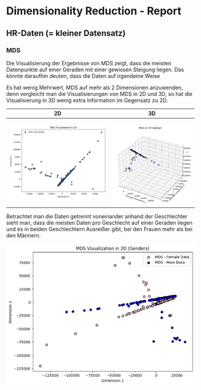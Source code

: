 # Dimensionality Reduction - Report

## HR-Daten (= kleiner Datensatz)

### MDS

Die Visualisierung der Ergebnisse von MDS zeigt, dass die meisten Datenpunkte auf einer Geraden mit einer gewissen Steigung liegen. Das könnte daraufhin deuten, dass die Daten auf irgendeine Weise 

Es hat wenig Mehrwert, MDS auf mehr als 2 Dimensionen anzuwenden, denn vergleicht man die Visualisierungen von MDS in 2D und 3D, so hat die Visualisierung in 3D wenig extra Information im Gegensatz zu 2D.

| 2D | 3D |
|----|----|
| ![HR Dataset, MDS 2D Output](output/HR_MDS_2D.png) | ![HR Dataset, MDS 3D Output](output/HR_MDS_3D.png) |

Betrachtet man die Daten getrennt voneinander anhand der Geschlechter sieht man, dass die meisten Daten pro Geschlecht auf einer Geraden liegen und es in beiden Geschlechtern Ausreißer gibt, bei den Frauen mehr als bei den Männern.

![HR Dataset, MDS 2D Output](output/HR_MDS_Gender.png)



